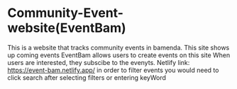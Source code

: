 # Community-Event-website(EventBam)
This is a website that tracks  community events in bamenda.
This site shows up coming events
EventBam allows users to create events on this site
When users are interested, they subscibe to the evenyts.
Netlify link: https://event-bam.netlify.app/
in order to filter events you would need to click search after selecting filters or entering keyWord
